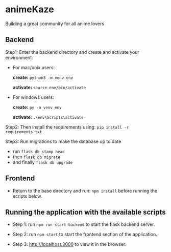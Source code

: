 # animeKaze

Building a great community for all anime lovers

## Backend
Step1: Enter the backend directory and create and activate your environment:

- For mac/unix users: 

  **create:** ```python3 -m venv env```

  **activate:** `source env/bin/activate`

- For windows users: 

  **create:** `py -m venv env`

  **activate:** `.\env\Scripts\activate`


Step2: Then install the requirements using:
`pip install -r requirements.txt`

Step3: Run migrations to make the database up to date
  - run `flask db stamp head`
  - then `flask db migrate`
  - and finally `flask db upgrade`

## Frontend
- Return to the base directory and run: `npm install` before running the scripts below.

## Running the application with the available scripts
- Step 1: run `npm run start-backend` to start the flask backend server.

- Step 2: run `npm start` to start the frontend section of the application.

- Step 3: [http://localhost:3000](http://localhost:3000) to view it in the browser.

